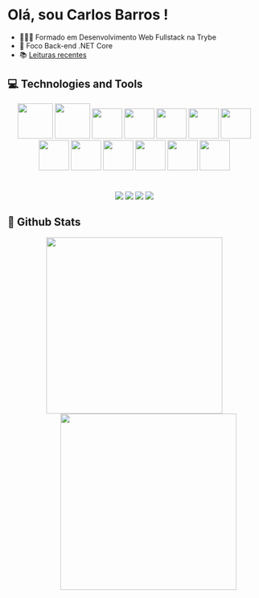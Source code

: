 # Olá, sou **Carlos Barros** !

- 👨🏾‍🎓 Formado em Desenvolvimento Web Fullstack na Trybe
- 🌱 Foco Back-end .NET Core
- 📚 [Leituras recentes](https://www.goodreads.com/user/show/63176566-carlos-barros)

## 💻 Technologies and Tools

<div align="center">
<img width="70em" src="https://cdn.jsdelivr.net/gh/devicons/devicon/icons/html5/html5-original-wordmark.svg" />
<img width="70em"src="https://cdn.jsdelivr.net/gh/devicons/devicon/icons/css3/css3-original-wordmark.svg" />
<img width="60em" src="https://cdn.jsdelivr.net/gh/devicons/devicon/icons/javascript/javascript-original.svg" />
<img width="60em" src="https://cdn.jsdelivr.net/gh/devicons/devicon/icons/typescript/typescript-plain.svg" />
<img width="60em" src="https://cdn.jsdelivr.net/gh/devicons/devicon/icons/bootstrap/bootstrap-original-wordmark.svg" />
<img width="60em" src="https://cdn.jsdelivr.net/gh/devicons/devicon/icons/react/react-original-wordmark.svg" />
<img width="60em" src="https://cdn.jsdelivr.net/gh/devicons/devicon/icons/redux/redux-original.svg" />
<img width="60em" src="https://cdn.jsdelivr.net/gh/devicons/devicon/icons/jest/jest-plain.svg" />
<img width="60em" src="https://cdn.jsdelivr.net/gh/devicons/devicon/icons/nodejs/nodejs-original.svg" />
<img width="60em" src="https://cdn.jsdelivr.net/gh/devicons/devicon/icons/dotnet/dotnet-original.svg" />
    <img width="60em" src="https://cdn.jsdelivr.net/gh/devicons/devicon/icons/csharp/csharp-original.svg" />
<img width="60em" src="https://cdn.jsdelivr.net/gh/devicons/devicon/icons/vscode/vscode-original.svg" />
<img width="60em" src="https://cdn.jsdelivr.net/gh/devicons/devicon/icons/docker/docker-original-wordmark.svg" />
</div>

#

<div align="center">
<a href="https://www.linkedin.com/in/ocarlosbarros" target="_blank"><img src="https://img.shields.io/badge/-LinkedIn-%230077B5?style=for-the-badge&logo=linkedin&logoColor=white" target="_blank"></a>
<a href="https://www.youtube.com/channel/UC1xY9hXr4h_77rfKKk-i3Vg" target="_blank"><img src="https://img.shields.io/badge/YouTube-FF0000?style=for-the-badge&logo=youtube&logoColor=white" target="_blank"></a>
<a href="https://www.instagram.com/o_carlosbarrosdev/" target="_blank"><img src="https://img.shields.io/badge/-Instagram-%23E4405F?style=for-the-badge&logo=instagram&logoColor=white" target="_blank"></a>
<a href = "mailto:carlos_dbs@hotmail.com"><img src="https://img.shields.io/badge/Outlook-0078D4?style=for-the-badge&logo=microsoft-outlook&logoColor=white" target="_blank"></a>
</div>

## 🌟 Github Stats

<div align="center">
    <a href="https://github.com/anuraghazra/github-readme-stats">
    <img width="350em" src="https://github-readme-stats.vercel.app/api?username=ocarlosbarros&show_icons=true&theme=highcontrast" />
    </a>
    <a href="https://github.com/anuraghazra/github-readme-stats">
    <img style="margin-left:4em" width="350em" src="https://github-readme-stats.vercel.app/api/top-langs/?username=ocarlosbarros&layout=compact&theme=highcontrast" />
    </a>
</div>
